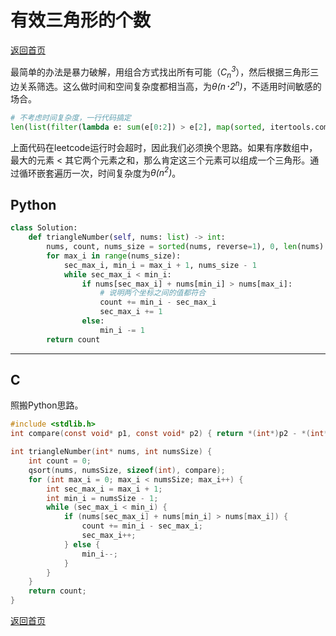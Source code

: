 <!--
 * @Author: Hiseh
 * @Date: 2019-12-16 14:49:11
 * @LastEditors  : Hiseh
 * @LastEditTime : 2020-01-01 09:33:53
 * @Description: 
 -->
# 有效三角形的个数
[返回首页](../README.md)

最简单的办法是暴力破解，用组合方式找出所有可能（*C<sub>n</sub><sup>3</sup>*），然后根据三角形三边关系筛选。这么做时间和空间复杂度都相当高，为*θ(n･2<sup>n</sup>)*，不适用时间敏感的场合。
```python
# 不考虑时间复杂度，一行代码搞定
len(list(filter(lambda e: sum(e[0:2]) > e[2], map(sorted, itertools.combinations(nums, 3)))))
```
上面代码在leetcode运行时会超时，因此我们必须换个思路。如果有序数组中，最大的元素 < 其它两个元素之和，那么肯定这三个元素可以组成一个三角形。通过循环嵌套遍历一次，时间复杂度为*θ(n<sup>2</sup>)*。

## Python
```python
class Solution:
    def triangleNumber(self, nums: list) -> int:
        nums, count, nums_size = sorted(nums, reverse=1), 0, len(nums)
        for max_i in range(nums_size):
            sec_max_i, min_i = max_i + 1, nums_size - 1
            while sec_max_i < min_i:
                if nums[sec_max_i] + nums[min_i] > nums[max_i]:
                    # 说明两个坐标之间的值都符合
                    count += min_i - sec_max_i
                    sec_max_i += 1
                else:
                    min_i -= 1
        return count
```
---

## C
照搬Python思路。
```c
#include <stdlib.h>
int compare(const void* p1, const void* p2) { return *(int*)p2 - *(int*)p1; }

int triangleNumber(int* nums, int numsSize) {
    int count = 0;
    qsort(nums, numsSize, sizeof(int), compare);
    for (int max_i = 0; max_i < numsSize; max_i++) {
        int sec_max_i = max_i + 1;
        int min_i = numsSize - 1;
        while (sec_max_i < min_i) {
            if (nums[sec_max_i] + nums[min_i] > nums[max_i]) {
                count += min_i - sec_max_i;
                sec_max_i++;
            } else {
                min_i--;
            }
        }
    }
    return count;
}
```
[返回首页](../README.md)